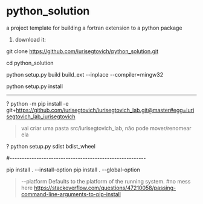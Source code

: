 # python_solution

a project template for building a fortran extension to a python package

1.  download it:

git clone https://github.com/iurisegtovich/python_solution.git

cd python_solution

python setup.py build build_ext --inplace --compiler=mingw32

python setup.py install

---

? python -m pip install -e git+https://github.com/iurisegtovich/iurisegtovich_lab.git@master#egg=iurisegtovich_lab_iurisegtovich
> vai criar uma pasta src/iurisegtovich_lab, não pode mover/renomear ela

? python setup.py sdist bdist_wheel


#--------------------------------------------------------

pip install . --install-option
pip install . --global-option
>--platform Defaults to the platform of the running system. #no mess here
>https://stackoverflow.com/questions/47210058/passing-command-line-arguments-to-pip-install


